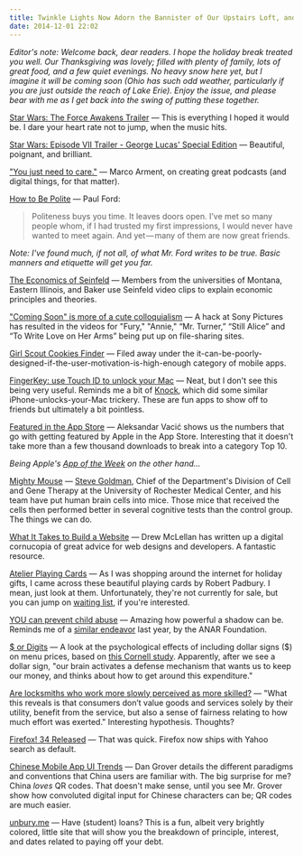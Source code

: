 ```yaml
---
title: Twinkle Lights Now Adorn the Bannister of Our Upstairs Loft, and They Look Lovely
date: 2014-12-01 22:02
---
```

_Editor's note: Welcome back, dear readers. I hope the holiday break treated you well. Our Thanksgiving was lovely; filled with plenty of family, lots of great food, and a few quiet evenings. No heavy snow here yet, but I imagine it will be coming soon (Ohio has such odd weather, particularly if you are just outside the reach of Lake Erie). Enjoy the issue, and please bear with me as I get back into the swing of putting these together._

[Star Wars: The Force Awakens Trailer](http://trailers.apple.com/trailers/lucasfilm/starwarstheforceawakens/) &mdash; This is everything I hoped it would be. I dare your heart rate not to jump, when the music hits.  

[Star Wars: Episode VII Trailer - George Lucas' Special Edition](https://www.youtube.com/watch?v=v93Jh6JNBng) &mdash; Beautiful, poignant, and brilliant. 

["You just need to care."](http://www.marco.org/2014/11/29/easy-listening) &mdash; Marco Arment, on creating great podcasts (and digital things, for that matter).  

[How to Be Polite](https://medium.com/message/how-to-be-polite-9bf1e69e888c) &mdash; Paul Ford: 

> Politeness buys you time. It leaves doors open. I’ve met so many people whom, if I had trusted my first impressions, I would never have wanted to meet again. And yet — many of them are now great friends.

_Note: I've found much, if not all, of what Mr. Ford writes to be true. Basic manners and etiquette will get you far._

[The Economics of Seinfeld](http://yadayadayadaecon.com/) &mdash; Members from the universities of Montana, Eastern Illinois, and Baker use Seinfeld video clips to explain economic principles and theories. 

["Coming Soon" is more of a cute colloquialism](http://www.washingtonpost.com/blogs/the-switch/wp/2014/12/01/hackers-gave-sony-pictures-entertainment-a-major-headache-thanksgiving-week/) &mdash; A hack at Sony Pictures has resulted in the videos for "Fury," "Annie," “Mr. Turner,” “Still Alice” and “To Write Love on Her Arms” being put up on file-sharing sites. 

[Girl Scout Cookies Finder](http://www.girlscouts.org/program/gs_cookies/digitalcookie.asp) &mdash; Filed away under the it-can-be-poorly-designed-if-the-user-motivation-is-high-enough category of mobile apps.

[FingerKey: use Touch ID to unlock your Mac](http://www.cultofmac.com/304657/app-lets-unlock-mac-touch-id/) &mdash; Neat, but I don't see this being very useful. Reminds me a bit of [Knock](https://www.youtube.com/watch?v=CyX8FfSKg04), which did some similar iPhone-unlocks-your-Mac trickery. These are fun apps to show off to friends but ultimately a bit pointless. 

[Featured in the App Store](http://aplus.rs/2014/effect-of-app-store-only-feature-on-ranking-and-downloads/) &mdash; Aleksandar Vacić shows us the numbers that go with getting featured by Apple in the App Store. Interesting that it doesn't take more than a few thousand downloads to break into a category Top 10. 

_Being Apple's [App of the Week](https://twitter.com/ccMick/status/539561334640480256) on the other hand..._

[Mighty Mouse](http://www.newscientist.com/article/dn26639-the-smart-mouse-with-the-halfhuman-brain.html?cmpid=RSS%7CNSNS%7C2012-GLOBAL%7Conline-news#.VHxnUdYVdlI) &mdash; [Steve Goldman](http://www.urmc.rochester.edu/people/23788282-steven-a-goldman), Chief of the Department's Division of Cell and Gene Therapy at the University of Rochester Medical Center, and his team have put human brain cells into mice. Those mice that received the cells then performed better in several cognitive tests than the control group. The things we can do. 

[What It Takes to Build a Website](http://24ways.org/2014/what-it-takes-to-build-a-website/) &mdash; Drew McLellan has written up a digital cornucopia of great advice for web designs and developers. A fantastic resource. 

[Atelier Playing Cards](https://www.kickstarter.com/projects/padbury/atelier-playing-cards) &mdash; As I was shopping around the internet for holiday gifts, I came across these beautiful playing cards by Robert Padbury. I mean, just look at them. Unfortunately, they're not currently for sale, but you can jump on [waiting list](https://www.kickstarter.com/projects/padbury/atelier-playing-cards/posts/959844), if you're interested. 

[YOU can prevent child abuse](http://imgur.com/a/m8ovp) &mdash; Amazing how powerful a shadow can be. Reminds me of a [similar endeavor](http://www.adweek.com/adfreak/child-abuse-ad-uses-lenticular-printing-send-kids-secret-message-adults-cant-see-149197) last year, by the ANAR Foundation. 

[$ or Digits](http://thenuschool.com/can-steal-restaurants-best-pricing-techniques/) &mdash; A look at the psychological effects of including dollar signs ($) on menu prices, based on [this Cornell study](https://www.hotelschool.cornell.edu/research/chr/pubs/reports/abstract-15048.html). Apparently, after we see a dollar sign,  "our brain activates a defense mechanism that wants us to keep our money, and thinks about how to get around this expenditure."

[Are locksmiths who work more slowly perceived as more skilled?](http://danariely.com/2010/12/15/locksmiths/) &mdash; "What this reveals is that consumers don’t value goods and services solely by their utility, benefit from the service, but also a sense of fairness relating to how much effort was exerted." Interesting hypothesis. Thoughts?

[Firefox! 34 Released](http://techcrunch.com/2014/12/01/firefox-34-launches-with-yahoo-as-its-default-search-engine/?ncid=rss) &mdash; That was quick. Firefox now ships with Yahoo search as default. 

[Chinese Mobile App UI Trends](http://dangrover.com/blog/2014/12/01/chinese-mobile-app-ui-trends.html) &mdash; Dan Grover details the different paradigms and conventions that China users are familiar with. The big surprise for me? China _loves_ QR codes. That doesn't make sense, until you see Mr. Grover show how convoluted digital input for Chinese characters can be; QR codes are much easier. 

[unbury.me](http://unbury.me/) &mdash; Have (student) loans? This is a fun, albeit very brightly colored, little site that will show you the breakdown of principle, interest, and dates related to paying off your debt. 

